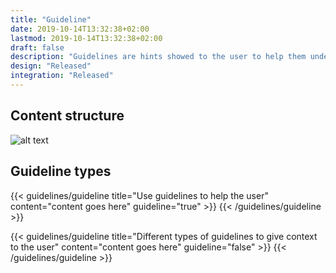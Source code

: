 ```yaml
---
title: "Guideline"
date: 2019-10-14T13:32:38+02:00
lastmod: 2019-10-14T13:32:38+02:00
draft: false
description: "Guidelines are hints showed to the user to help them understanding what they can and can not do during their use of the platform." 
design: "Released"
integration: "Released"
---
```


## Content structure
![alt text](/img/structures/guideline.png)


## Guideline types

{{< guidelines/guideline title="Use guidelines to help the user" content="content goes here" guideline="true" >}}
{{< /guidelines/guideline >}}  

{{< guidelines/guideline title="Different types of guidelines to give context to the user" content="content goes here" guideline="false" >}}
{{< /guidelines/guideline >}}  


